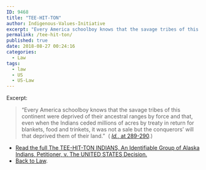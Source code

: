 ```yaml
---
ID: 9468
title: "TEE-HIT-TON"
author: Indigenous-Values-Initiative
excerpt: "Every America schoolboy knows that the savage tribes of this continent were deprived of their ancestral ranges by force and that, even when the Indians ceded millions of acres by treaty in return for blankets, food and trinkets, it was not a sale but the conquerors’ will that deprived them of their land"
permalink: /tee-hit-ton/
published: true
date: 2018-08-27 00:24:16
categories:
  - Law
tags:
  - law
  - US
  - US-Law
---
```

Excerpt:

> “Every America schoolboy knows that the savage tribes of this continent were deprived of their ancestral ranges by force and that, even when the Indians ceded millions of acres by treaty in return for blankets, food and trinkets, it was not a sale but the conquerors’ will that deprived them of their land.”  ( [_Id._, at 289-290](https://www.law.cornell.edu/supremecourt/text/348/272).)

* [Read the full The TEE-HIT-TON INDIANS, An Identifiable Group of Alaska Indians, Petitioner, v. The UNITED STATES Decision.](https://www.law.cornell.edu/supremecourt/text/348/272)
* [Back to Law](/law/).
